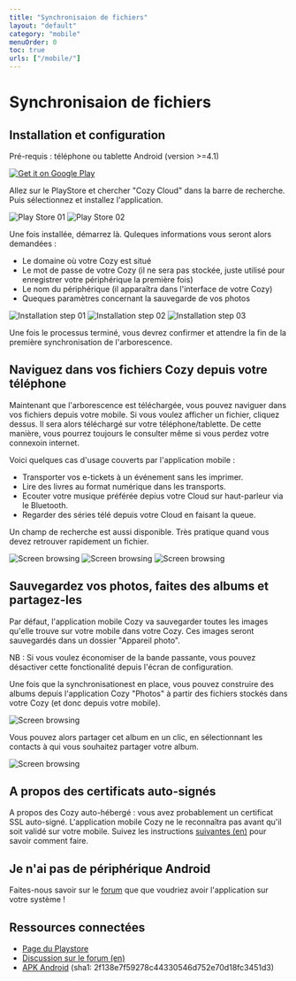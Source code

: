 ```yaml
---
title: "Synchronisaion de fichiers"
layout: "default"
category: "mobile"
menuOrder: 0
toc: true
urls: ["/mobile/"]
---
```

# Synchronisaion de fichiers

## Installation et configuration

Pré-requis : téléphone ou tablette Android (version >=4.1)

<a href="https://play.google.com/store/apps/details?id=io.cozy.files_client">
  <img alt="Get it on Google Play"
       src="https://developer.android.com/images/brand/en_generic_rgb_wo_45.png"
   />
</a>

Allez sur le PlayStore et chercher "Cozy Cloud" dans la barre de recherche. Puis sélectionnez et installez l'application.

![Play Store 01](/assets/images/mobile/playstore_01.png)
![Play Store 02](/assets/images/mobile/playstore_02.png)



Une fois installée, démarrez là. Quleques informations vous seront alors demandées :

* Le domaine où votre Cozy est situé
* Le mot de passe de votre Cozy (il ne sera pas stockée, juste utilisé pour enregistrer votre périphérique la première fois)
* Le nom du périphérique (il apparaîtra dans l'interface de votre Cozy)
* Queques paramètres concernant la sauvegarde de vos photos

![Installation step 01](/assets/images/mobile/install_01.png)
![Installation step 02](/assets/images/mobile/install_02.png)
![Installation step 03](/assets/images/mobile/install_03.png)

Une fois le processus terminé, vous devrez confirmer et attendre la fin de la première synchronisation de l'arborescence.

## Naviguez dans vos fichiers Cozy depuis votre téléphone

Maintenant que l'arborescence est téléchargée, vous pouvez naviguer dans vos fichiers depuis votre mobile. Si vous voulez afficher un fichier, cliquez dessus. Il sera alors téléchargé sur votre téléphone/tablette. De cette manière, vous pourrez toujours le consulter même si vous perdez votre connexoin internet.

Voici quelques cas d'usage couverts par l'application mobile :

* Transporter vos e-tickets à un événement sans les imprimer.
* Lire des livres au format numérique dans les transports.
* Ecouter votre musique préférée depius votre Cloud sur haut-parleur via le Bluetooth.
* Regarder des séries télé depuis votre Cloud en faisant la queue.

 Un champ de recherche est aussi disponible. Très pratique quand vous devez retrouver rapidement un fichier.

![Screen browsing](/assets/images/mobile/screen_01.png)
![Screen browsing](/assets/images/mobile/screen_02.png)
![Screen browsing](/assets/images/mobile/screen_03.png)


## Sauvegardez vos photos, faites des albums et partagez-les
Par défaut, l'application mobile Cozy va sauvegarder toutes les images qu'elle trouve sur votre mobile dans votre Cozy. Ces images seront sauvegardés dans un dossier "Appareil photo".

NB : Si vous voulez économiser de la bande passante, vous pouvez désactiver cette fonctionalité depuis l'écran de configuration.

Une fois que la synchronisationest en place, vous pouvez construire des albums depuis l'application Cozy "Photos" à partir des fichiers stockés dans votre Cozy (et donc depuis votre mobile).

![Screen browsing](/assets/images/mobile/photos_01.png)

Vous pouvez alors partager cet album en un clic, en sélectionnant les contacts à qui vous souhaitez partager votre album.

![Screen browsing](/assets/images/mobile/photos_02.png)

## A propos des certificats auto-signés
A propos des Cozy auto-hébergé : vous avez probablement un certificat SSL auto-signé.
L'application mobile Cozy ne le reconnaîtra pas avant qu'il soit validé sur votre mobile. Suivez les instructions
[suivantes (en)](http://davdroid.bitfire.at/faq/entry/importing-a-certificate) pour savoir comment faire.

## Je n'ai pas de périphérique Android
Faites-nous savoir sur le [forum](https://forum.cozy.io/) que que voudriez avoir l'application sur votre système !

## Ressources connectées
* [Page du Playstore](https://play.google.com/store/apps/details?id=io.cozy.files_client&hl=)
* [Discussion sur le forum (en)](https://forum.cozy.io/t/i-tried-cozy-mobile/188)
* [APK Android](https://files.cozycloud.cc/cozy.apk) (sha1: 2f138e7f59278c44330546d752e70d18fc3451d3)
